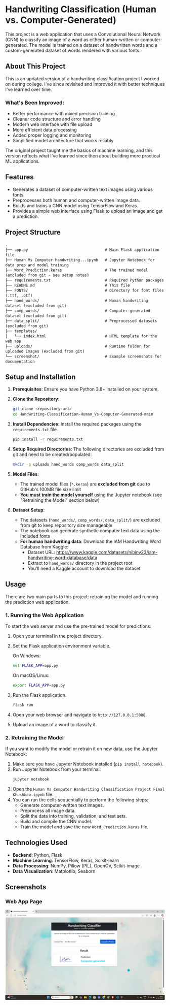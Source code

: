 # Handwriting Classification (Human vs. Computer-Generated)

This project is a web application that uses a Convolutional Neural Network (CNN) to classify an image of a word as either human-written or computer-generated. The model is trained on a dataset of handwritten words and a custom-generated dataset of words rendered with various fonts.

## About This Project

This is an updated version of a handwriting classification project I worked on during college. I've since revisited and improved it with better techniques I've learned over time.

### What's Been Improved:
- Better performance with mixed precision training
- Cleaner code structure and error handling  
- Modern web interface with file upload
- More efficient data processing
- Added proper logging and monitoring
- Simplified model architecture that works reliably

The original project taught me the basics of machine learning, and this version reflects what I've learned since then about building more practical ML applications.

## Features

-   Generates a dataset of computer-written text images using various fonts.
-   Preprocesses both human and computer-written image data.
-   Builds and trains a CNN model using TensorFlow and Keras.
-   Provides a simple web interface using Flask to upload an image and get a prediction.

## Project Structure

```
.
├── app.py                                  # Main Flask application file
├── Human Vs Computer Handwriting...ipynb   # Jupyter Notebook for data prep and model training
├── Word_Prediction.keras                   # The trained model (excluded from git - see setup notes)
├── requirements.txt                        # Required Python packages
├── README.md                               # This file
├── FONTS/                                  # Directory for font files (.ttf, .otf)
├── hand_words/                             # Human handwriting dataset (excluded from git)
├── comp_words/                             # Computer-generated dataset (excluded from git)
├── data_split/                             # Preprocessed datasets (excluded from git)
├── templates/
│   └── index.html                          # HTML template for the web app
├── uploads/                                # Runtime folder for uploaded images (excluded from git)
└── screenshot/                             # Example screenshots for documentation
```

## Setup and Installation

1.  **Prerequisites**: Ensure you have Python 3.8+ installed on your system.

2.  **Clone the Repository**: 
    ```bash
    git clone <repository-url>
    cd Handwriting-Classification-Human_Vs-Computer-Generated-main
    ```

3.  **Install Dependencies**: Install the required packages using the `requirements.txt` file.
    ```bash
    pip install -r requirements.txt
    ```

4.  **Setup Required Directories**: The following directories are excluded from git and need to be created/populated:
    ```bash
    mkdir -p uploads hand_words comp_words data_split
    ```

5.  **Model Files**: 
    - The trained model files (`*.keras`) are **excluded from git** due to GitHub's 100MB file size limit
    - **You must train the model yourself** using the Jupyter notebook (see "Retraining the Model" section below)

6.  **Dataset Setup**:
    - The datasets (`hand_words/`, `comp_words/`, `data_split/`) are excluded from git to keep repository size manageable
    - The notebook can generate synthetic computer text data using the included fonts
    - **For human handwriting data**: Download the IAM Handwriting Word Database from Kaggle:
      - Dataset URL: https://www.kaggle.com/datasets/nibinv23/iam-handwriting-word-database/data
      - Extract to `hand_words/` directory in the project root
      - You'll need a Kaggle account to download the dataset


## Usage

There are two main parts to this project: retraining the model and running the prediction web application.

### 1. Running the Web Application

To start the web server and use the pre-trained model for predictions:

1.  Open your terminal in the project directory.

2.  Set the Flask application environment variable. 
    
    On Windows:
    ```cmd
    set FLASK_APP=app.py
    ```
    On macOS/Linux:
    ```bash
    export FLASK_APP=app.py
    ```

3.  Run the Flask application.
    ```bash
    flask run
    ```

4.  Open your web browser and navigate to `http://127.0.0.1:5000`.

5.  Upload an image of a word to classify it.

### 2. Retraining the Model

If you want to modify the model or retrain it on new data, use the Jupyter Notebook:

1.  Make sure you have Jupyter Notebook installed (`pip install notebook`).
2.  Run Jupyter Notebook from your terminal:
    ```bash
    jupyter notebook
    ```
3.  Open the `Human Vs Computer Handwriting Classification Project Final Khushboo.ipynb` file.
4.  You can run the cells sequentially to perform the following steps:
    -   Generate computer-written text images.
    -   Preprocess all image data.
    -   Split the data into training, validation, and test sets.
    -   Build and compile the CNN model.
    -   Train the model and save the new `Word_Prediction.keras` file.

## Technologies Used

-   **Backend**: Python, Flask
-   **Machine Learning**: TensorFlow, Keras, Scikit-learn
-   **Data Processing**: NumPy, Pillow (PIL), OpenCV, Scikit-image
-   **Data Visualization**: Matplotlib, Seaborn

## Screenshots

### Web App Page
![Computer Generated ](screenshot/Computer_Generated_Predicted.png)



